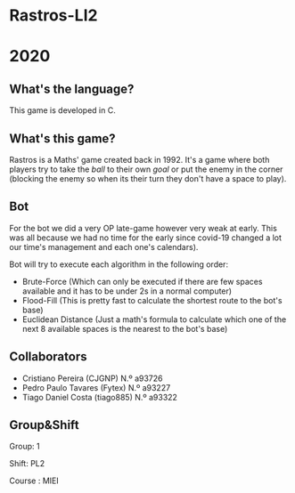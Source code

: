# Rastros-LI2
# 2020

## What's the language?

This game is developed in C.


## What's this game?

Rastros is a Maths' game created back in 1992. It's a game where both players try to take the *ball* to their own *goal* or put the enemy in the corner (blocking the enemy so when its their turn they don't have a space to play).


## Bot

For the bot we did a very OP late-game however very weak at early. This was all because we had no time for the early since covid-19 changed a lot our time's management and each one's calendars).

Bot will try to execute each algorithm in the following order:

  - Brute-Force (Which can only be executed if there are few spaces available and it has to be under 2s in a normal computer)
  - Flood-Fill (This is pretty fast to calculate the shortest route to the bot's base)
  - Euclidean Distance (Just a math's formula to calculate which one of the next 8 available spaces is the nearest to the bot's base)
  

## Collaborators

- Cristiano Pereira (CJGNP) N.º a93726
- Pedro Paulo Tavares (Fytex) N.º a93227
- Tiago Daniel Costa (tiago885) N.º a93322

## Group&Shift

Group: 1

Shift: PL2

Course : MIEI
